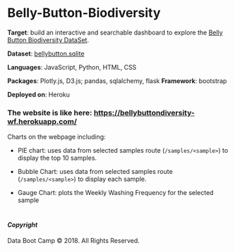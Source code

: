 # Belly-Button-Biodiversity

**Target**: build an interactive  and searchable dashboard to explore the [Belly Button Biodiversity DataSet](http://robdunnlab.com/projects/belly-button-biodiversity/).

**Dataset**: [bellybutton.sqlite](db/bellybutton.sqlite)

**Languages**: JavaScript, Python, HTML, CSS

**Packages**: Plotly.js, D3.js; pandas, sqlalchemy, flask  **Framework**: bootstrap

**Deployed on**: Heroku

### The website is like here: https://bellybuttondiversity-wf.herokuapp.com/

Charts on the webpage including:

* PIE chart: uses data from selected samples route (`/samples/<sample>`) to display the top 10 samples.

* Bubble Chart: uses data from selected samples route (`/samples/<sample>`) to display each sample.

* Gauge Chart: plots the Weekly Washing Frequency for the selected sample


#
#### *Copyright*

Data Boot Camp © 2018. All Rights Reserved.
